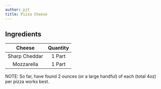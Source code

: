 ```yaml
---
author: pjt
title: Pizza Cheese
---
```


## Ingredients

|     Cheese    | Quantity |
|:-------------:|:--------:|
| Sharp Cheddar |  1 Part  |
|   Mozzarella  |  1 Part  |

NOTE: So far, have found 2 ounces (or a large handful) of each (total 4oz) per pizza works best.
